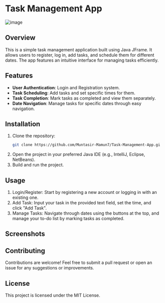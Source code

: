 # Task Management App
![image](https://github.com/user-attachments/assets/99f03a0e-b451-421f-9ddd-cc50339e9383)

## Overview
This is a simple task management application built using Java JFrame. It allows users to register, log in, add tasks, and schedule them for different dates. The app features an intuitive interface for managing tasks efficiently.

## Features
- **User Authentication**: Login and Registration system.
- **Task Scheduling**: Add tasks and set specific times for them.
- **Task Completion**: Mark tasks as completed and view them separately.
- **Date Navigation**: Manage tasks for specific dates through easy navigation.

## Installation
1. Clone the repository:
   ```bash
   git clone https://github.com/Muntasir-Mamun7/Task-Management-App.git
2. Open the project in your preferred Java IDE (e.g., IntelliJ, Eclipse, NetBeans).
3. Build and run the project.
## Usage
1. Login/Register: Start by registering a new account or logging in with an existing one.
2. Add Task: Input your task in the provided text field, set the time, and click "Add Task".
3. Manage Tasks: Navigate through dates using the buttons at the top, and manage your to-do list by marking tasks as completed.

## Screenshots

## Contributing
Contributions are welcome! Feel free to submit a pull request or open an issue for any suggestions or improvements.
## License
This project is licensed under the MIT License.



